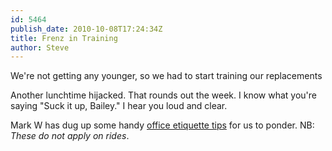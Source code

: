 ```yaml
---
id: 5464
publish_date: 2010-10-08T17:24:34Z
title: Frenz in Training
author: Steve
---
```

  
We're not getting any younger, so we had to start training our replacements

Another lunchtime hijacked. That rounds out the week. I know what you're saying "Suck it up, Bailey." I hear you loud and clear.

Mark W has dug up some handy [office etiquette tips](http://finance.yahoo.com/career-work/article/110944/new-rules-of-business-etiquette?mod=career-worklife_balance) for us to ponder. NB: _These do not apply on rides_.